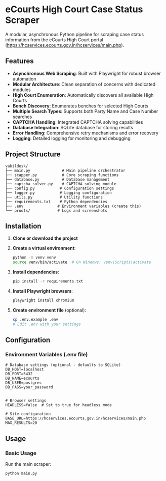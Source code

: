 # eCourts High Court Case Status Scraper

A modular, asynchronous Python pipeline for scraping case status information from the eCourts High Court portal (https://hcservices.ecourts.gov.in/hcservices/main.php).

## Features

- **Asynchronous Web Scraping**: Built with Playwright for robust browser automation
- **Modular Architecture**: Clean separation of concerns with dedicated modules
- **High Court Enumeration**: Automatically discovers all available High Courts
- **Bench Discovery**: Enumerates benches for selected High Courts
- **Multiple Search Types**: Supports both Party Name and Case Number searches
- **CAPTCHA Handling**: Integrated CAPTCHA solving capabilities
- **Database Integration**: SQLite database for storing results
- **Error Handling**: Comprehensive retry mechanisms and error recovery
- **Logging**: Detailed logging for monitoring and debugging

## Project Structure

```
vakildesk/
├── main.py              # Main pipeline orchestrator
├── scapper.py           # Core scraping functions
├── database.py          # Database management
├── captcha_solver.py    # CAPTCHA solving module
├── config.py           # Configuration settings
├── logger.py           # Logging configuration
├── utils.py            # Utility functions
├── requirements.txt    # Python dependencies
├── .env               # Environment variables (create this)
└── proofs/            # Logs and screenshots
```

## Installation

1. **Clone or download the project**
2. **Create a virtual environment**:
   ```bash
   python -m venv venv
   source venv/bin/activate  # On Windows: venv\Scripts\activate
   ```

3. **Install dependencies**:
   ```bash
   pip install -r requirements.txt
   ```

4. **Install Playwright browsers**:
   ```bash
   playwright install chromium
   ```

5. **Create environment file** (optional):
   ```bash
   cp .env.example .env
   # Edit .env with your settings
   ```

## Configuration

### Environment Variables (.env file)

```env
# Database settings (optional - defaults to SQLite)
DB_HOST=localhost
DB_PORT=5432
DB_NAME=ecourts
DB_USER=postgres
DB_PASS=your_password


# Browser settings
HEADLESS=false  # Set to true for headless mode

# Site configuration
BASE_URL=https://hcservices.ecourts.gov.in/hcservices/main.php
MAX_RESULTS=20
```

## Usage

### Basic Usage

Run the main scraper:

```bash
python main.py
```

